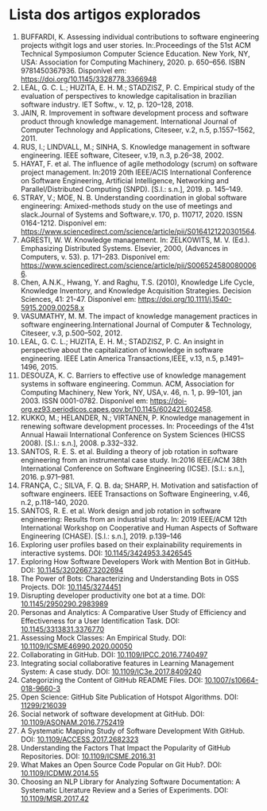# Lista dos artigos explorados

1. BUFFARDI, K. Assessing individual contributions to software engineering projects withgit logs and user stories. In:.Proceedings  of  the  51st  ACM  Technical  Symposiumon Computer Science Education. New York, NY, USA: Association for Computing Machinery, 2020. p. 650–656. ISBN 9781450367936. Disponível em: <https://doi.org/10.1145/3328778.3366948>
1. LEAL, G. C. L.; HUZITA, E. H. M.; STADZISZ, P. C. Empirical study of the evaluation of perspectives to knowledge capitalisation in brazilian software industry. IET Softw., v. 12, p. 120–128, 2018.
1. JAIN, R. Improvement in software development process and software product through knowledge management. International Journal of Computer Technology and Applications, Citeseer, v.2, n.5, p.1557–1562, 2011.
1. RUS, I.; LINDVALL, M.; SINHA, S. Knowledge management in software engineering. IEEE software, Citeseer, v.19, n.3, p.26–38, 2002.
1. HAYAT, F. et al. The influence of agile methodology (scrum) on software project management. In:2019 20th IEEE/ACIS International Conference on Software Engineering, Artificial Intelligence, Networking and Parallel/Distributed Computing (SNPD). [S.l.:  s.n.], 2019. p. 145–149.
1. STRAY, V.; MOE, N. B. Understanding coordination in global software engineering:  Amixed-methods study on the use of meetings and slack.Journal of Systems and Software,v.  170,  p.  110717,  2020.  ISSN  0164-1212.  Disponível em: <https://www.sciencedirect.com/science/article/pii/S0164121220301564>.
1. AGRESTI, W. W. Knowledge management. In: ZELKOWITS, M. V. (Ed.). Emphasizing Distributed Systems. Elsevier, 2000, (Advances in Computers, v. 53). p. 171–283. Disponível em: <https://www.sciencedirect.com/science/article/pii/S0065245800800066>.
1. Chen, A.N.K., Hwang, Y. and Raghu, T.S. (2010), Knowledge Life Cycle, Knowledge Inventory, and Knowledge Acquisition Strategies. Decision Sciences, 41: 21-47. Disponível em: <https://doi.org/10.1111/j.1540-5915.2009.00258.x>
1. VASUMATHY, M. M. The impact of knowledge management practices in software engineering.International Journal of Computer & Technology, Citeseer, v.3, p.500–502, 2012.
1. LEAL, G. C. L.; HUZITA, E. H. M.; STADZISZ, P. C. An insight in perspective about the capitalization of knowledge in software engineering. IEEE Latin America Transactions,IEEE, v.13, n.5, p.1491–1496, 2015.
1. DESOUZA, K. C. Barriers to effective use of knowledge management systems in software engineering. Commun. ACM, Association for Computing Machinery, New York, NY, USA,v. 46, n. 1, p. 99–101, jan 2003. ISSN 0001-0782. Disponível em: <https://doi-org.ez93.periodicos.capes.gov.br/10.1145/602421.602458>.
1. KUKKO, M.; HELANDER, N.; VIRTANEN, P. Knowledge management in renewing software development processes. In: Proceedings of the 41st Annual Hawaii International Conference on System Sciences (HICSS 2008). [S.l.: s.n.], 2008. p.332–332.
1. SANTOS, R. E. S. et al. Building a theory of job rotation in software engineering from an instrumental case study. In:2016 IEEE/ACM 38th International Conference on Software Engineering (ICSE). [S.l.: s.n.], 2016. p.971–981.
1. FRANÇA, C.;  SILVA, F. Q. B. da;  SHARP, H. Motivation and satisfaction of software engineers. IEEE Transactions on Software Engineering, v.46, n.2, p.118–140, 2020.
1. SANTOS, R. E. et al. Work design and job rotation in software engineering: Results from an industrial study. In: 2019 IEEE/ACM 12th International Workshop on Cooperative and Human Aspects of Software Engineering (CHASE). [S.l.: s.n.], 2019. p.139–146
1. Exploring user profiles based on their explainability requirements in interactive systems. DOI: [10.1145/3424953.3426545](https://doi.org/10.1145/3424953.3426545)
1. Exploring How Software Developers Work with Mention Bot in GitHub. DOI: [10.1145/3202667.3202694](https://doi.org/10.1145/3202667.3202694)
1. The Power of Bots: Characterizing and Understanding Bots in OSS Projects. DOI: [10.1145/3274451](https://doi.org/10.1145/3274451)
1. Disrupting developer productivity one bot at a time. DOI: [10.1145/2950290.2983989](https://doi.org/10.1145/2950290.2983989)
1. Personas and Analytics: A Comparative User Study of Efficiency and Effectiveness for a User Identification Task. DOI: [10.1145/3313831.3376770](https://doi.org/10.1145/3313831.3376770)
1. Assessing Mock Classes: An Empirical Study. DOI: [10.1109/ICSME46990.2020.00050](https://doi.org/10.1109/ICSME46990.2020.00050)
1. Collaborating in GitHub. DOI: [10.1109/IPCC.2016.7740497]((https://doi.org/10.1109/IPCC.2016.7740497))
1. Integrating social collaborative features in Learning Management System: A case study. DOI: [10.1109/IC3e.2017.8409240](https://doi.org/10.1109/IC3e.2017.8409240)
1. Categorizing the Content of GitHub README Files. DOI: [10.1007/s10664-018-9660-3](https://doi.org/10.1007/s10664-018-9660-3)
1. Open Science: GitHub Site Publication of Hotspot Algorithms. DOI: [11299/216039](https://doi.org/11299/216039)
1. Social network of software development at GitHub. DOI: [10.1109/ASONAM.2016.7752419](https://doi.org/10.1109/ASONAM.2016.7752419)
1. A Systematic Mapping Study of Software Development With GitHub. DOI: [10.1109/ACCESS.2017.2682323](https://doi.org/10.1109/ACCESS.2017.2682323)
1. Understanding the Factors That Impact the Popularity of GitHub Repositories. DOI: [10.1109/ICSME.2016.31](https://doi.org/10.1109/ICSME.2016.31)
1. What Makes an Open Source Code Popular on Git Hub?. DOI: [10.1109/ICDMW.2014.55](https://doi.org/10.1109/ICDMW.2014.55)
1. Choosing an NLP Library for Analyzing Software Documentation: A Systematic Literature Review and a Series of Experiments. DOI: [10.1109/MSR.2017.42](https://doi.org/10.1109/MSR.2017.42)
